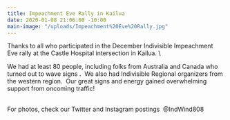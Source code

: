 ```yaml
---
title: Impeachment Eve Rally in Kailua
date: 2020-01-08 21:06:00 -10:00
main-image: "/uploads/Impeachment%20Eve%20Rally.jpg"
---
```


Thanks to all who participated in the December Indivisible Impeachment Eve rally at the Castle Hospital
 intersection in Kailua.
\

We had at least 80 people, including folks from Australia and Canada who turned out to wave signs
.  We also had Indivisible Regional organizers from the western region.  Our
 great signs and energy gained overwhelming support from oncoming traffic!  

\
For photos, check our Twitter and Instagram postings  @IndWind808